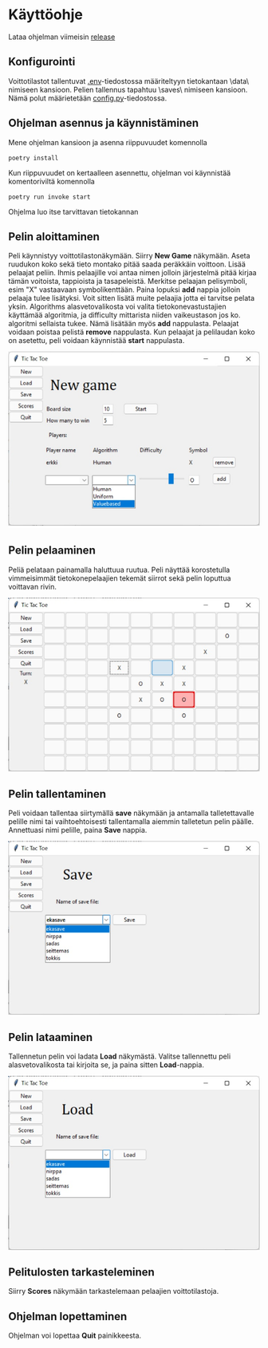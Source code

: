 # Käyttöohje

Lataa ohjelman viimeisin [release](https://github.com/JonathanHeyno/ot-harjoitustyo/releases/tag/viikko6)

## Konfigurointi
Voittotilastot tallentuvat [.env](../.env)-tiedostossa määriteltyyn tietokantaan \data\ nimiseen kansioon. Pelien tallennus tapahtuu \saves\ nimiseen kansioon. Nämä polut määrietetään [config.py](../src/config.py)-tiedostossa.

## Ohjelman asennus ja käynnistäminen

Mene ohjelman kansioon ja asenna riippuvuudet komennolla
```
poetry install
```

Kun riippuvuudet on kertaalleen asennettu, ohjelman voi käynnistää komentoriviltä komennolla
```
poetry run invoke start
```

Ohjelma luo itse tarvittavan tietokannan

## Pelin aloittaminen
Peli käynnistyy voittotilastonäkymään. Siirry **New Game** näkymään. Aseta ruudukon koko sekä tieto montako pitää saada peräkkäin voittoon. Lisää pelaajat peliin. Ihmis pelaajille voi antaa nimen jolloin järjestelmä pitää kirjaa tämän voitoista, tappioista ja tasapeleistä. Merkitse pelaajan pelisymboli, esim "X" vastaavaan symbolikenttään. Paina lopuksi **add** nappia jolloin pelaaja tulee lisätyksi. Voit sitten lisätä muite pelaajia jotta ei tarvitse pelata yksin. Algorithms alasvetovalikosta voi valita tietokonevastustajien käyttämää algoritmia, ja difficulty mittarista niiden vaikeustason jos ko. algoritmi sellaista tukee. Nämä lisätään myös **add** nappulasta. Pelaajat voidaan poistaa pelistä **remove** nappulasta. Kun pelaajat ja pelilaudan koko on asetettu, peli voidaan käynnistää **start** nappulasta.

![](./kuvat/new_game.jpg)

## Pelin pelaaminen
Peliä pelataan painamalla haluttuua ruutua. Peli näyttää korostetulla vimmeisimmät tietokonepelaajien tekemät siirrot sekä pelin loputtua voittavan rivin.

![](./kuvat/game.jpg)

## Pelin tallentaminen
Peli voidaan tallentaa siirtymällä **save** näkymään ja antamalla talletettavalle pelille nimi tai vaihtoehtoisesti tallentamalla aiemmin talletetun pelin päälle. Annettuasi nimi pelille, paina **Save** nappia.

![](./kuvat/save.jpg)

## Pelin lataaminen
Tallennetun pelin voi ladata **Load** näkymästä. Valitse tallennettu peli alasvetovalikosta tai kirjoita se, ja paina sitten **Load**-nappia.

![](./kuvat/load.jpg)

## Pelitulosten tarkasteleminen
Siirry **Scores** näkymään tarkastelemaan pelaajien voittotilastoja.

## Ohjelman lopettaminen
Ohjelman voi lopettaa **Quit** painikkeesta.

